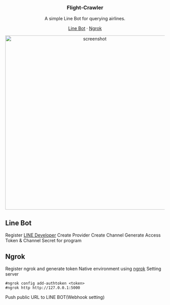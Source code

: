 <h3 align="center">
    Flight-Crawler
</h3>

<p align="center">
A simple Line Bot for querying airlines.
</p>

<p align="center">
    <a href="#line-bot">Line Bot</a>
    ·
    <a href="ngrok">Ngrok</a>
 </p>

 <p align="center">
	<img src="https://github.com/kuanhaolin/Flight-Crawler/blob/main/linebot.gif" width="550" alt="screenshot">
</p>

## Line Bot
Register [LINE Developer](/https://developers.line.biz/zh-hant/)
Create Provider
Create Channel
Generate Access Token & Channel Secret for program

## Ngrok
Register ngrok and generate token
Native environment using [ngrok](/ngrok-v3-stable-windows-amd64.zip)
Setting server
``` 
#ngrok config add-authtoken <token>
#ngrok http http://127.0.0.1:5000
``` 
Push public URL to LINE BOT(Webhook setting)
